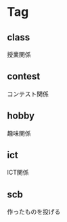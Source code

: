# Tag

## class
授業関係
<br>

## contest
コンテスト関係
<br>

## hobby
趣味関係
<br>

## ict
ICT関係
<br>

## scb
作ったものを投げる
